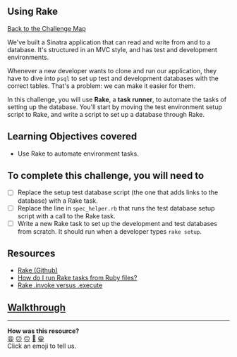 ## Using Rake

[Back to the Challenge Map](00_challenge_map.md#challenges)

We've built a Sinatra application that can read and write from and to a database. It's structured in an MVC style, and has test and development environments.

Whenever a new developer wants to clone and run our application, they have to dive into `psql` to set up test and development databases with the correct tables. That's a problem: we can make it easier for them.

In this challenge, you will use **Rake**, a **task runner**, to automate the tasks of setting up the database. You'll start by moving the test environment setup script to Rake, and write a script to set up a database through Rake.

## Learning Objectives covered

* Use Rake to automate environment tasks.

## To complete this challenge, you will need to

- [ ] Replace the setup test database script (the one that adds links to the database) with a Rake task.
- [ ] Replace the line in `spec_helper.rb` that runs the test database setup script with a call to the Rake task.
- [ ] Write a new Rake task to set up the development and test databases from scratch. It should run when a developer types `rake setup`.

## Resources

* [Rake (Github)](https://github.com/ruby/rake)
* [How do I run Rake tasks from Ruby files?](https://stackoverflow.com/questions/3530/how-do-i-run-rake-tasks-within-a-ruby-script)
* [Rake .invoke versus .execute](https://stackoverflow.com/questions/32381017/running-rake-tasks-in-rspec-multiple-times-returns-nil)

## [Walkthrough](walkthroughs/using_rake.md)

<!-- BEGIN GENERATED SECTION DO NOT EDIT -->

---

**How was this resource?**  
[😫](https://airtable.com/shrUJ3t7KLMqVRFKR?prefill_Repository=makersacademy/course&prefill_File=bookmark_manager/using_rake.md&prefill_Sentiment=😫) [😕](https://airtable.com/shrUJ3t7KLMqVRFKR?prefill_Repository=makersacademy/course&prefill_File=bookmark_manager/using_rake.md&prefill_Sentiment=😕) [😐](https://airtable.com/shrUJ3t7KLMqVRFKR?prefill_Repository=makersacademy/course&prefill_File=bookmark_manager/using_rake.md&prefill_Sentiment=😐) [🙂](https://airtable.com/shrUJ3t7KLMqVRFKR?prefill_Repository=makersacademy/course&prefill_File=bookmark_manager/using_rake.md&prefill_Sentiment=🙂) [😀](https://airtable.com/shrUJ3t7KLMqVRFKR?prefill_Repository=makersacademy/course&prefill_File=bookmark_manager/using_rake.md&prefill_Sentiment=😀)  
Click an emoji to tell us.

<!-- END GENERATED SECTION DO NOT EDIT -->
